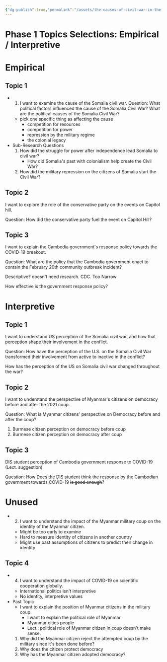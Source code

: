 ```yaml
---
{"dg-publish":true,"permalink":"/assets/the-causes-of-civil-war-in-the-horn-of-africa/phase-1-topics-selections-empirical-interpretive/"}
---
```


# Phase 1 Topics Selections: Empirical / Interpretive

# **Empirical**

## Topic 1

- 1. I want to examine the cause of the Somalia civil war.
Question: What political factors influenced the cause of the Somalia Civil War?
What are the political causes of the Somalia Civil War?
    - pick one specific thing as affecting the cause
        - competition for resources
        - competition for power
        - repression by the military regime
        - the colonial legacy
- Sub-Research Questions
    1. How did the struggle for power after independence lead Somalia to civil war?
        - How did Somalia's past with colonialism help create the Civil War?
    2. How did the military repression on the citizens of Somalia start the Civil War?

## Topic 2

I want to explore the role of the conservative party on the events on Capitol hill.

Question: How did the conservative party fuel the event on Capitol Hill?

## Topic 3

I want to explain the Cambodia government's response policy towards the COVID-19 breakout.

Question: What are the policy that the Cambodia government enact to contain the February 20th community outbreak incident?

Descriptive? doesn't need research. CDC. Too Narrow

How effective is the government response policy?

# **Interpretive**

## Topic 1

I want to understand US perception of the Somalia civil war, and how that perception shape their involvement in the conflict.

Question: How have the perception of the U.S. on the Somalia Civil War transformed their involvement from active to inactive in the conflict?

How has the perception of the US on Somalia civil war changed throughout the war?

## Topic 2

I want to understand the perspective of Myanmar's citizens on democracy before and after the 2021 coup.

Question: What is Myanmar citizens' perspective on Democracy before and after the coup?

1. Burmese citizen perception on democracy before coup
2. Burmese citizen perception on democracy after coup

## Topic 3

DIS student perception of Cambodia government response to COVID-19 (Lect. suggestion)

Question: How Does the DIS student think the response by the Cambodian government towards COVID-19 ~~is good enough~~?

# Unused

- 2. I want to understand the impact of the Myanmar military coup on the identity of the Myanmar citizen.
    - Might be too early to examine
    - Hard to measure identity of citizens in another country
    - Might use past assumptions of citizens to predict their change in identity

## Topic 4

- 4. I want to understand the impact of COVID-19 on scientific cooperation globally.
    - International politics isn't interpretive
    - No identity, interpretive values
- Past Topic
    - I want to explain the position of Myanmar citizens in the military coup.
        - I want to explain the political role of Myanmar
        - Myanmar cities people
        - Lect.: political role of Myanmar citizen in coup doesn't make sense.
    1. Why did the Myanmar citizen reject the attempted coup by the military since it's been done before?
    2. Why does the citizen protect democracy
    3. Why has the Myanmar citizen adopted democracy?